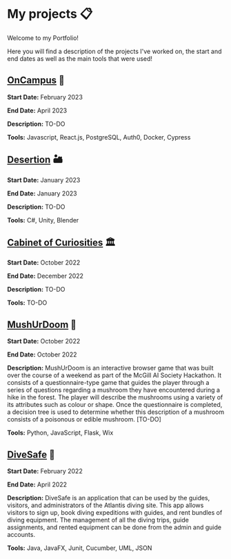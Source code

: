 # My projects :clipboard:

Welcome to my Portfolio! 

Here you will find a description of the projects I've worked on, the start and end dates as well as the main tools that were used! 

## [OnCampus](https://github.com/ECSE-428-Group-5-W-2023/OnCampus)  :date:
**Start Date:** February 2023

**End Date:** April 2023

**Description:** TO-DO

**Tools:** Javascript, React.js, PostgreSQL, Auth0, Docker, Cypress

## [Desertion](https://github.com/tsechris/GameDevJam) :desert:
**Start Date:** January 2023

**End Date:** January 2023

**Description:** TO-DO

**Tools:** C#, Unity, Blender

## [Cabinet of Curiosities](https://github.com/McGill-ECSE321-Fall2022/project-group-13) :classical_building:
**Start Date:** October 2022

**End Date:** December 2022

**Description:** TO-DO

**Tools:** TO-DO

## [MushUrDoom](https://github.com/yu-an-lu/MushUrDoom) :mushroom:
**Start Date:** October 2022

**End Date:** October 2022

**Description:** MushUrDoom is an interactive browser game that was built over the course of a weekend as part of the McGill AI Society Hackathon. It consists of a questionnaire-type game that guides the player through a series of questions regarding a mushroom they have encountered during a hike in the forest. The player will describe the mushrooms using a variety of its attributes such as colour or shape. Once the questionnaire is completed, a decision tree is used to determine whether this description of a mushroom consists of a poisonous or edible mushroom. [TO-DO]

**Tools:** Python, JavaScript, Flask, Wix

## [DiveSafe](https://github.com/McGill-ECSE223-Winter2022/group-project--06) :diving_mask:
**Start Date:** February 2022

**End Date:** April 2022

**Description:** DiveSafe is an application that can be used by the guides, visitors, and administrators of the Atlantis diving site. This app allows visitors to sign up, book diving expeditions with guides, and rent bundles of diving equipment. The management of all the diving trips, guide assignments, and rented equipment can be done from the admin and guide accounts. 

**Tools:** Java, JavaFX, Junit, Cucumber, UML, JSON
